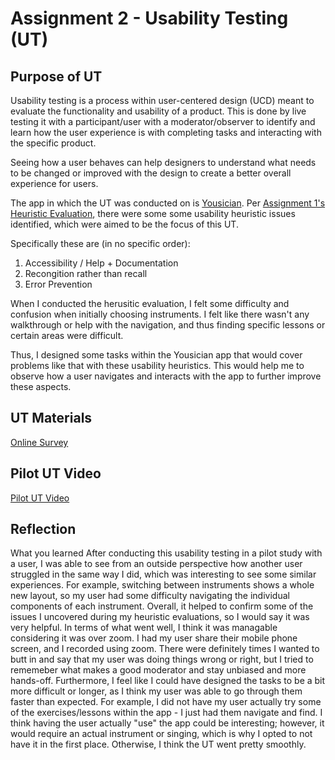 # Assignment 2 - Usability Testing (UT)

## Purpose of UT
Usability testing is a process within user-centered design (UCD) meant to evaluate the functionality and usability of a product. This is done by live testing it with a participant/user with a moderator/observer to identify and learn how the user experience is with completing tasks and interacting with the specific product. 

Seeing how a user behaves can help designers to understand what needs to be changed or improved with the design to create a better overall experience for users.

The app in which the UT was conducted on is [Yousician](https://yousician.com/). Per [Assignment 1's Heuristic Evaluation](https://github.com/make-a-mark/dh110/blob/main/Assignment%201/Heuristic%20Evalulation%20-%20Yousician.pdf), there were some some usability heuristic  issues identified, which were aimed to be the focus of this UT. 

Specifically these are (in no specific order):
1. Accessibility / Help + Documentation
2. Recongition rather than recall
3. Error Prevention

When I conducted the herusitic evaluation, I felt some difficulty and confusion when initially choosing instruments. I felt like there wasn't any walkthrough or help with the navigation, and thus finding specific lessons or certain areas were difficult. 

Thus, I designed some tasks within the Yousician app that would cover problems like that with these usability heuristics. This would help me to observe how a user navigates and interacts with the app to further improve these aspects.

## UT Materials
[Online Survey](https://forms.gle/7ugFBZVyJu8C8q6P7)

## Pilot UT Video
[Pilot UT Video](https://drive.google.com/file/d/1ucbRK48T03_R7SneBB9GYc5vbphfpONf/view?usp=sharing)

## Reflection
What you learned
After conducting this usability testing in a pilot study with a user, I was able to see from an outside perspective how another user struggled in the same way I did, which was interesting to see some similar experiences. For example, switching between instruments shows a whole new layout, so my user had some difficulty navigating the individual components of each instrument. Overall, it helped to confirm some of the issues I uncovered during my heuristic evaluations, so I would say it was very helpful.
In terms of what went well, I think it was managable considering it was over zoom. I had my user share their mobile phone screen, and I recorded using zoom. There were definitely times I wanted to butt in and say that my user was doing things wrong or right, but I tried to rememeber what makes a good moderator and stay unbiased and more hands-off. Furthermore, I feel like I could have designed the tasks to be a bit more difficult or longer, as I think my user was able to go through them faster than expected. For example, I did not have my user actually try some of the exercises/lessons within the app - I just had them navigate and find. I think having the user actually "use" the app could be interesting; however, it would require an actual instrument or singing, which is why I opted to not have it in the first place. Otherwise, I think the UT went pretty smoothly.